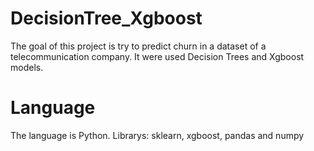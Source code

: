 # DecisionTree_Xgboost

The goal of this project is try to predict churn in a dataset of a telecommunication company. It were used Decision Trees and Xgboost models.

# Language

The language is Python. Librarys: sklearn, xgboost, pandas and numpy
